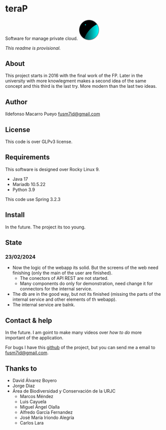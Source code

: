 # teraP

Software for manage private cloud.
<img src="images/logo.png" alt="teraP logo" style="width:64px;"/>


*This readme is provisional.*

## About

This project starts in 2016 with the final work of the FP. Later in the university with more knowlegment makes a second idea of the same concept and this third is the last try. More modern than the last two ideas.

## Author

Ildefonso Macarro Pueyo <fusm7id@gmail.com>

## License

This code is over GLPv3 license.

## Requirements

This software is designed over Rocky Linux 9.

- Java 17
- Mariadb 10.5.22
- Python 3.9

This code use Spring 3.2.3

## Install

In the future. The project its too young.

## State

### 23/02/2024
- Now the logic of the webapp its solid. But the screens of the web need finishing (only the main of the user are finished).
    - The conectors of API REST are not started.
    - Many components do only for demonstration, need change it for connectors for the internal service.
- The db are in the good way, but not its finished (missing the parts of the internal service and other elements of th webapp).
- The internal service are balnk.

## Contact & help

In the future. I am goint to make many videos over *how to do* more important of the application.

For bugs I have this [github](https://github.com/Nyajam/teraP) of the project, but you can send me a email to <fusm7id@gmail.com>.

## Thanks to

- David Álvarez Boyero
- Jorge Diaz
- Área de Biodiversidad y Conservación de la URJC
    - Marcos Méndez
    - Luis Cayuela
    - Miguel Ángel Olalla
    - Alfredo García Fernandez
    - José María Iriondo Alegría
    - Carlos Lara